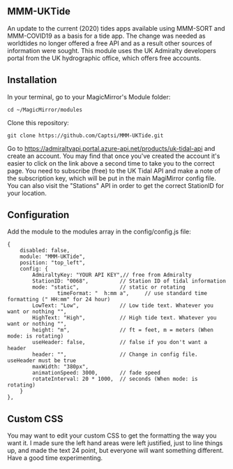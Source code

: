 ## MMM-UKTide
An update to the current (2020) tides apps available using MMM-SORT and MMM-COVID19 as a basis for a tide app. The change was needed as worldtides no longer offered a free API and as a result other sources of information were sought. This module uses the UK Admiralty developers portal from the UK hydrographic office, which offers free accounts. 

## Installation
In your terminal, go to your MagicMirror's Module folder:

```
cd ~/MagicMirror/modules
```
Clone this repository:
```
git clone https://github.com/Captsi/MMM-UKTide.git
```
Go to https://admiraltyapi.portal.azure-api.net/products/uk-tidal-api and create an account. You may find that once you've created the account it's easier to click on the link above a second time to take you to the correct page. You need to subscribe (free) to the UK Tidal API and make a note of the subscription key, which will be put in the main MagiMirror config file. You can also visit the "Stations" API in order to get the correct StationID for your location.

## Configuration
Add the module to the modules array in the config/config.js file:
```
{
	disabled: false,
	module: "MMM-UKTide",
	position: "top_left",
	config: {
		AdmiraltyKey: "YOUR API KEY",// free from Admiralty
		StationID: "0068",          // Station ID of tidal information
		mode: "static",             // static or rotating
                timeFormat: "  h:mm a",     // use standard time formatting (" HH:mm" for 24 hour)
		LowText: "Low",             // Low tide text. Whatever you want or nothing "",
		HighText: "High",           // High tide text. Whatever you want or nothing "",
		height: "m",                // ft = feet, m = meters (When mode: is rotating)
		useHeader: false,           // false if you don't want a header      
		header: "",                 // Change in config file. useHeader must be true
		maxWidth: "380px",
		animationSpeed: 3000,       // fade speed
		rotateInterval: 20 * 1000,  // seconds (When mode: is rotating)
	}
},
```
## Custom CSS
You may want to edit your custom CSS to get the formatting the way you want it. I made sure the left hand areas were left justified, just to line things up, and made the text 24 point, but everyone will want something different. Have a good time experimenting.
 
